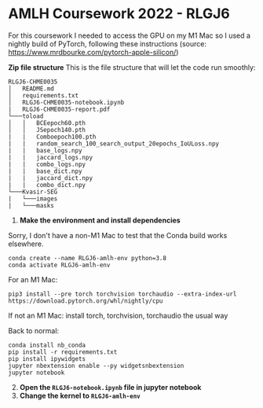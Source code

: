 ﻿
# AMLH Coursework 2022 - RLGJ6

For this coursework I needed to access the GPU on my M1 Mac so I used a nightly build of PyTorch, following these instructions (source: https://www.mrdbourke.com/pytorch-apple-silicon/)

**Zip file structure**
This is the file structure that will let the code run smoothly:
```
RLGJ6-CHME0035
│   README.md
│   requirements.txt    
│   RLGJ6-CHME0035-notebook.ipynb
|   RLGJ6-CHME0035-report.pdf
└───toload
│   │   BCEepoch60.pth
│   │   JSepoch140.pth
|   |   Comboepoch100.pth
|	|	random_search_100_search_output_20epochs_IoULoss.npy
|	|	base_logs.npy
|	|	jaccard_logs.npy
|	|	combo_logs.npy
|	|	base_dict.npy
|	|	jaccard_dict.npy
|	|	combo_dict.npy
└───Kvasir-SEG
|	└───images
|	└───masks
```

1. **Make the environment and install dependencies**

Sorry, I don't have a non-M1 Mac to test that the Conda build works elsewhere.
```
conda create --name RLGJ6-amlh-env python=3.8
conda activate RLGJ6-amlh-env
```

For an M1 Mac:
```
pip3 install --pre torch torchvision torchaudio --extra-index-url https://download.pytorch.org/whl/nightly/cpu
```
If not an M1 Mac: install torch, torchvision, torchaudio the usual way

Back to normal:
```
conda install nb_conda
pip install -r requirements.txt
pip install ipywidgets
jupyter nbextension enable --py widgetsnbextension
jupyter notebook
```
2. **Open the ```RLGJ6-notebook.ipynb``` file in jupyter notebook**
3. **Change the kernel to ```RLGJ6-amlh-env```**

